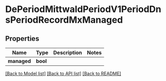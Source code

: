 # DePeriodMittwaldPeriodV1PeriodDnsPeriodRecordMxManaged

## Properties

Name | Type | Description | Notes
------------ | ------------- | ------------- | -------------
**managed** | **bool** |  | 

[[Back to Model list]](../README.md#documentation-for-models) [[Back to API list]](../README.md#documentation-for-api-endpoints) [[Back to README]](../README.md)


